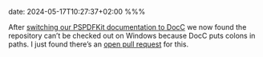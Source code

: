 date: 2024-05-17T10:27:37+02:00
%%%

After [switching our PSPDFKit documentation to DocC](https://pspdfkit.com/blog/2024/pspdfkit-13-4-ios-multiple-annotation-selection/) we now found the repository can’t be checked out on Windows because DocC puts colons in paths. I just found there’s an [open pull request](https://github.com/apple/swift-docc/pull/668) for this.
